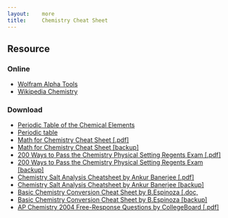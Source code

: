 ```yaml
---
layout:    more
title:     Chemistry Cheat Sheet 
---
```

<div class="content content-400">
    <div class="board board-326">
        <h2 class="board-title">Resource</h2>
        <div class="board-card">
            <h3 class="board-card-title">Online</h3>
            <ul>
                <li><a href="http://www.wolframalpha.com/examples/Chemistry.html">Wolfram Alpha Tools</a></li>
                <li><a href="http://en.wikipedia.org/wiki/Chemistry">Wikipedia Chemistry</a></li>
            </ul>
        </div>
        <div class="board-card">
            <h3 class="board-card-title">Download</h3>
            <ul>
                <li><a href="http://www.chemistry.su/periodic-table-chemical-elements-chemistry.html">Periodic Table of the Chemical Elements</a></li>
                <li><a href="http://en.wikipedia.org/wiki/Periodic_Table_of_the_Elements">Periodic table</a></li>
                <li><a href="http://www.chemistrysurvival.com/pdf/ChemMastery_MathCard_Sample.pdf">Math for Chemistry Cheat Sheet [.pdf]</a></li>
                <li><a href="/static/cs/ChemMastery_MathCard_Sample.pdf">Math for Chemistry Cheat Sheet [backup]</a></li>
                <li><a href="http://www.newyorkscienceteacher.com/sci/files/user-submitted/200WaysChem.pdf">200 Ways to Pass the Chemistry Physical Setting Regents Exam [.pdf]</a></li>
                <li><a href="/static/cs/200WaysChem.pdf">200 Ways to Pass the Chemistry Physical Setting Regents Exam [backup]</a></li>
                <li><a href="http://www.scribd.com/doc/14012060/Chemistry-Salt-Analysis-Cheatsheet">Chemistry Salt Analysis Cheatsheet by Ankur Banerjee [.pdf]</a></li>
                <li><a href="/static/cs/14012060-Chemistry-Salt-Analysis-Cheatsheet.pdf">Chemistry Salt Analysis Cheatsheet by Ankur Banerjee [backup]</a></li>
                <li><a href="http://www.starmail.adams12.org/~mica.brougham@Adams12.org/FOV5-0004A732/FOV5-0004A73C/CP%20Chemistry%200809%20Basic%20Conversion%20Sheet.doc?FCItemID=S0B72B2A3&amp;Plugin=Loft">Basic Chemistry Conversion Cheat Sheet by B.Espinoza [.doc,</a></li>
                <li><a href="/static/cs/Basic_Chemistry_Conversion_Cheat_Sheet.pdf">Basic Chemistry Conversion Cheat Sheet by B.Espinoza [backup]</a></li>
                <li><a href="http://www.collegeboard.com/prod_downloads/ap/students/chemistry/ap04_frq_chemistry.pdf">AP Chemistry 2004 Free-Response Questions by CollegeBoard [.pdf]</a></li>
            </ul>
        </div>
    </div>
</div>
